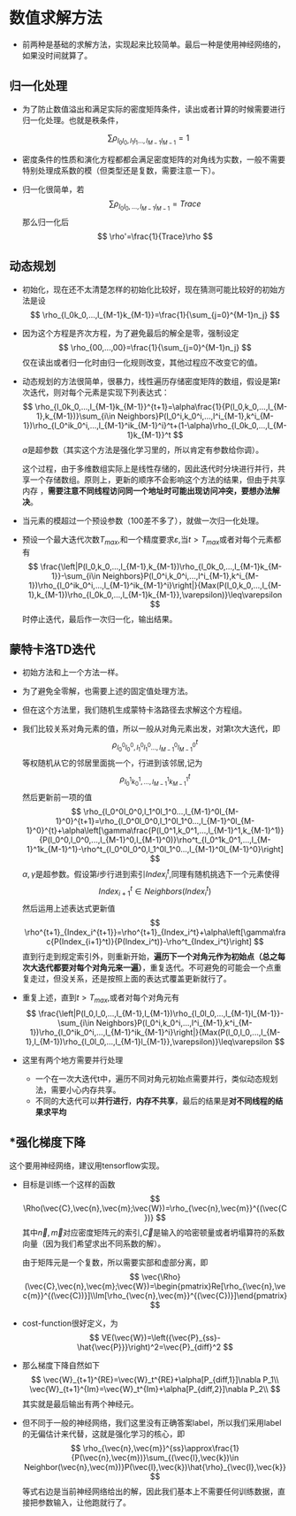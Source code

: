 # 数值求解方法

* 前两种是基础的求解方法，实现起来比较简单。最后一种是使用神经网络的，如果没时间就算了。

## 归一化处理

* 为了防止数值溢出和满足实际的密度矩阵条件，读出或者计算的时候需要进行归一化处理。也就是秩条件，

$$
\sum\rho_{l_0l_0,l_1l_1...,l_{M-1}l_{M-1}}=1
$$

* 密度条件的性质和演化方程都都会满足密度矩阵的对角线为实数，一般不需要特别处理成系数的模（但类型还是复数，需要注意一下）。

* 归一化很简单，若
  $$
  \sum\rho_{l_0l_0,...,l_{M-1}l_{M-1}}=Trace
  $$
  那么归一化后
  $$
  \rho'=\frac{1}{Trace}\rho
  $$
  

## 动态规划

* 初始化，现在还不太清楚怎样的初始化比较好，现在猜测可能比较好的初始方法是设
  $$
  \rho_{l_0k_0,...,l_{M-1}k_{M-1}}=\frac{1}{\sum_{j=0}^{M-1}n_j}
  $$

* 因为这个方程是齐次方程，为了避免最后的解全是零，强制设定
  $$
  \rho_{00,...,00}=\frac{1}{\sum_{j=0}^{M-1}n_j}
  $$
  仅在读出或者归一化时由归一化规则改变，其他过程应不改变它的值。

* 动态规划的方法很简单，很暴力，线性遍历存储密度矩阵的数组，假设是第$t$次迭代，则对每个元素是实现下列表达式：
  $$
  \rho_{l_0k_0,...,l_{M-1}k_{M-1}}^{t+1}=\alpha\frac{1}{P(l_0,k_0,...,l_{M-1},k_{M-1})}\sum_{i\in Neighbors}P(l_0^i,k_0^i,...,l^i_{M-1},k^i_{M-1})\rho_{l_0^ik_0^i,...,l_{M-1}^ik_{M-1}^i}^t+(1-\alpha)\rho_{l_0k_0,...,l_{M-1}k_{M-1}}^t
  $$
  $\alpha$是超参数（其实这个方法是强化学习里的，所以肯定有参数给你调）。

  这个过程，由于多维数组实际上是线性存储的，因此迭代时分块进行并行，共享一个存储数组。原则上，更新的顺序不会影响这个方法的结果，但由于共享内存 ，**需要注意不同线程访问同一个地址时可能出现访问冲突，要想办法解决**。

* 当元素的模超过一个预设参数（100差不多了），就做一次归一化处理。

* 预设一个最大迭代次数$T_{max}$,和一个精度要求$\varepsilon$,当$t>T_{max}$或者对每个元素都有
  $$
  \frac{\left|P(l_0,k_0,...,l_{M-1},k_{M-1})\rho_{l_0k_0,...,l_{M-1}k_{M-1}}-\sum_{i\in Neighbors}P(l_0^i,k_0^i,...,l^i_{M-1},k^i_{M-1})\rho_{l_0^ik_0^i,...,l_{M-1}^ik_{M-1}^i}\right|}{Max(P(l_0,k_0,...,l_{M-1},k_{M-1})\rho_{l_0k_0,...,l_{M-1}k_{M-1}},\varepsilon)}\leq\varepsilon
  $$
  时停止迭代，最后作一次归一化，输出结果。

## 蒙特卡洛TD迭代

* 初始方法和上一个方法一样。

* 为了避免全零解，也需要上述的固定值处理方法。

* 但在这个方法里，我们随机生成蒙特卡洛路径去求解这个方程组。

* 我们比较关系对角元素的值，所以一般从对角元素出发，对第t次大迭代，即
  $$
  \rho_{l_0^0l_0^0,l_1^0l_1^0...,l_{M-1}^0l_{M-1}^0}^{t}
  $$
  等权随机从它的邻居里面挑一个，行进到该邻居,记为
  $$
  \rho_{l_0^1k_0^1,...,l_{M-1}^1k_{M-1}^1}^{t}
  $$
  然后更新前一项的值
  $$
  \rho_{l_0^0l_0^0,l_1^0l_1^0...,l_{M-1}^0l_{M-1}^0}^{t+1}=\rho_{l_0^0l_0^0,l_1^0l_1^0...,l_{M-1}^0l_{M-1}^0}^{t}+\alpha\left[\gamma\frac{P(l_0^1,k_0^1,...,l_{M-1}^1,k_{M-1}^1)}{P(l_0^0,l_0^0,...,l_{M-1}^0,l_{M-1}^0)}\rho^t_{l_0^1k_0^1,...,l_{M-1}^1k_{M-1}^1}-\rho^t_{l_0^0l_0^0,l_1^0l_1^0...,l_{M-1}^0l_{M-1}^0}\right]
  $$
  $\alpha,\gamma$是超参数。假设第$i$步行进到索引$Index_i^t$,同理有随机挑选下一个元素使得
  $$
  Index_{i+1}^t\in Neighbors(Index_{i}^t)
  $$
  然后运用上述表达式更新值
  $$
  \rho^{t+1}_{Index_i^{t+1}}=\rho^{t+1}_{Index_i^t}+\alpha\left[\gamma\frac{P(Index_{i+1}^t)}{P(Index_i^t)}-\rho^t_{Index_i^t}\right]
  $$
  直到行走到规定索引外，则重新开始，**遍历下一个对角元作为初始点（总之每次大迭代都要对每个对角元来一遍）**，重复迭代。不可避免的可能会一个点重复走过，但没关系，还是按照上面的表达式覆盖更新就行了。

* 重复上述，直到$t>T_{max}$,或者对每个对角元有
  $$
  \frac{\left|P(l_0,l_0,...,l_{M-1},l_{M-1})\rho_{l_0l_0,...,l_{M-1}l_{M-1}}-\sum_{i\in Neighbors}P(l_0^i,k_0^i,...,l^i_{M-1},k^i_{M-1})\rho_{l_0^ik_0^i,...,l_{M-1}^ik_{M-1}^i}\right|}{Max(P(l_0,l_0,...,l_{M-1},l_{M-1})\rho_{l_0l_0,...,l_{M-1}l_{M-1}},\varepsilon)}\leq\varepsilon
  $$

* 这里有两个地方需要并行处理

  * 一个在一次大迭代t中，遍历不同对角元初始点需要并行，类似动态规划法，需要小心内存共享。
  * 不同的大迭代可以**并行进行**，**内存不共享**，最后的结果是**对不同线程的结果求平均**

## *强化梯度下降

这个要用神经网络，建议用tensorflow实现。

* 目标是训练一个这样的函数
  $$
  \Rho(\vec{C},\vec{n},\vec{m};\vec{W})=\rho_{\vec{n},\vec{m}}^{(\vec{C})}
  $$
  其中$\vec{n},\vec{m}$对应密度矩阵元的索引,$\vec{C}$是输入的哈密顿量或者坍塌算符的系数向量（因为我们希望求出不同系数的解）。

  由于矩阵元是一个复数，所以需要实部和虚部分离，即
  $$
  \vec{\Rho}(\vec{C},\vec{n},\vec{m};\vec{W})=\begin{pmatrix}Re[\rho_{\vec{n},\vec{m}}^{(\vec{C})}]\\Im[\rho_{\vec{n},\vec{m}}^{(\vec{C})}]\end{pmatrix}
  $$

* cost-function很好定义，为
  $$
  VE(\vec{W})=\left({\vec{P}_{ss}-\hat{\vec{P}}}\right)^2=\vec{P}_{diff}^2
  $$

* 那么梯度下降自然如下
  $$
  \vec{W}_{t+1}^{RE}=\vec{W}_t^{RE}+\alpha[P_{diff,1}]\nabla P_1\\
  \vec{W}_{t+1}^{Im}=\vec{W}_t^{Im}+\alpha[P_{diff,2}]\nabla P_2\\
  $$
  其实就是最后输出有两个神经元。

* 但不同于一般的神经网络，我们这里没有正确答案label，所以我们采用label的无偏估计来代替，这就是强化学习的核心，即
  $$
  \rho_{\vec{n},\vec{m}}^{ss}\approx\frac{1}{P(\vec{n},\vec{m})}\sum_{(\vec{l},\vec{k})\in Neighbor(\vec{n},\vec{m})}P(\vec{l},\vec{k})\hat{\rho}_{\vec{l},\vec{k}}
  $$
  等式右边是当前神经网络给出的解，因此我们基本上不需要任何训练数据，直接把参数输入，让他跑就行了。